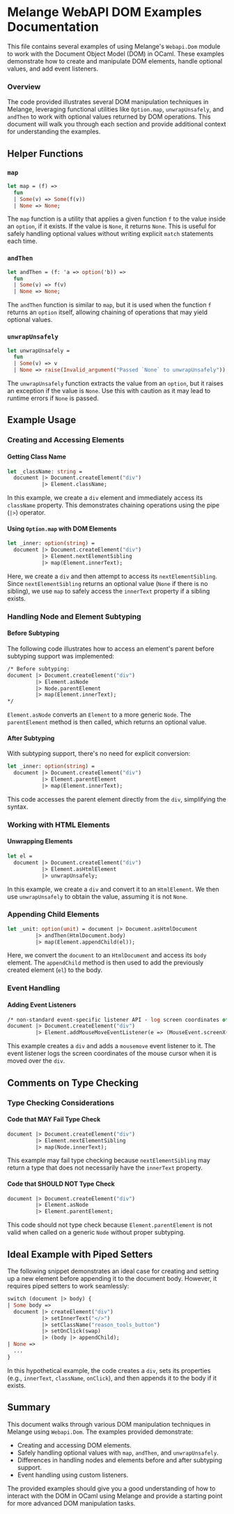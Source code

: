 # Melange WebAPI DOM Examples Documentation

This file contains several examples of using Melange's `Webapi.Dom` module to work with the Document Object Model (DOM) in OCaml. These examples demonstrate how to create and manipulate DOM elements, handle optional values, and add event listeners.

### Overview

The code provided illustrates several DOM manipulation techniques in Melange, leveraging functional utilities like `Option.map`, `unwrapUnsafely`, and `andThen` to work with optional values returned by DOM operations. This document will walk you through each section and provide additional context for understanding the examples.

## Helper Functions

### `map`

```ocaml
let map = (f) =>
  fun
  | Some(v) => Some(f(v))
  | None => None;
```

The `map` function is a utility that applies a given function `f` to the value inside an `option`, if it exists. If the value is `None`, it returns `None`. This is useful for safely handling optional values without writing explicit `match` statements each time.

### `andThen`

```ocaml
let andThen = (f: 'a => option('b)) =>
  fun
  | Some(v) => f(v)
  | None => None;
```

The `andThen` function is similar to `map`, but it is used when the function `f` returns an `option` itself, allowing chaining of operations that may yield optional values.

### `unwrapUnsafely`

```ocaml
let unwrapUnsafely =
  fun
  | Some(v) => v
  | None => raise(Invalid_argument("Passed `None` to unwrapUnsafely"));
```

The `unwrapUnsafely` function extracts the value from an `option`, but it raises an exception if the value is `None`. Use this with caution as it may lead to runtime errors if `None` is passed.

## Example Usage

### Creating and Accessing Elements

#### Getting Class Name

```ocaml
let _className: string =
  document |> Document.createElement("div")
           |> Element.className;
```

In this example, we create a `div` element and immediately access its `className` property. This demonstrates chaining operations using the pipe (`|>`) operator.

#### Using `Option.map` with DOM Elements

```ocaml
let _inner: option(string) =
  document |> Document.createElement("div")
           |> Element.nextElementSibling
           |> map(Element.innerText);
```

Here, we create a `div` and then attempt to access its `nextElementSibling`. Since `nextElementSibling` returns an optional value (`None` if there is no sibling), we use `map` to safely access the `innerText` property if a sibling exists.

### Handling Node and Element Subtyping

#### Before Subtyping

The following code illustrates how to access an element's parent before subtyping support was implemented:

```ocaml
/* Before subtyping:
document |> Document.createElement("div")
         |> Element.asNode
         |> Node.parentElement
         |> map(Element.innerText);
*/
```

`Element.asNode` converts an `Element` to a more generic `Node`. The `parentElement` method is then called, which returns an optional value.

#### After Subtyping

With subtyping support, there's no need for explicit conversion:

```ocaml
let _inner: option(string) =
  document |> Document.createElement("div")
           |> Element.parentElement
           |> map(Element.innerText);
```

This code accesses the parent element directly from the `div`, simplifying the syntax.

### Working with HTML Elements

#### Unwrapping Elements

```ocaml
let el =
  document |> Document.createElement("div")
           |> Element.asHtmlElement
           |> unwrapUnsafely;
```

In this example, we create a `div` and convert it to an `HtmlElement`. We then use `unwrapUnsafely` to obtain the value, assuming it is not `None`.

### Appending Child Elements

```ocaml
let _unit: option(unit) = document |> Document.asHtmlDocument
         |> andThen(HtmlDocument.body)
         |> map(Element.appendChild(el));
```

Here, we convert the `document` to an `HtmlDocument` and access its `body` element. The `appendChild` method is then used to add the previously created element (`el`) to the body.

### Event Handling

#### Adding Event Listeners

```ocaml
/* non-standard event-specific listener API - log screen coordinates of mouse cursor when moved */
document |> Document.createElement("div")
         |> Element.addMouseMoveEventListener(e => (MouseEvent.screenX(e), MouseEvent.screenY(e)) |> Js.log);
```

This example creates a `div` and adds a `mousemove` event listener to it. The event listener logs the screen coordinates of the mouse cursor when it is moved over the `div`.

## Comments on Type Checking

### Type Checking Considerations

#### Code that MAY Fail Type Check

```ocaml
document |> Document.createElement("div")
         |> Element.nextElementSibling
         |> map(Node.innerText);
```

This example may fail type checking because `nextElementSibling` may return a type that does not necessarily have the `innerText` property.

#### Code that SHOULD NOT Type Check

```ocaml
document |> Document.createElement("div")
         |> Element.asNode
         |> Element.parentElement;
```

This code should not type check because `Element.parentElement` is not valid when called on a generic `Node` without proper subtyping.

## Ideal Example with Piped Setters

The following snippet demonstrates an ideal case for creating and setting up a new element before appending it to the document body. However, it requires piped setters to work seamlessly:

```ocaml
switch (document |> body) {
| Some body =>
  document |> createElement("div")
           |> setInnerText("</>")
           |> setClassName("reason_tools_button")
           |> setOnClick(swap)
           |> (body |> appendChild);
| None =>
  ...
}
```

In this hypothetical example, the code creates a `div`, sets its properties (e.g., `innerText`, `className`, `onClick`), and then appends it to the body if it exists.

## Summary

This document walks through various DOM manipulation techniques in Melange using `Webapi.Dom`. The examples provided demonstrate:

- Creating and accessing DOM elements.
- Safely handling optional values with `map`, `andThen`, and `unwrapUnsafely`.
- Differences in handling nodes and elements before and after subtyping support.
- Event handling using custom listeners.

The provided examples should give you a good understanding of how to interact with the DOM in OCaml using Melange and provide a starting point for more advanced DOM manipulation tasks.
